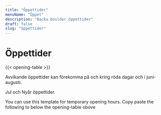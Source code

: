 ```yaml
---
title: "Öppettider"
menuName: "Öppet"
description: "Backa boulder öppettider"
draft: false
slug: "öppettider"
---
```


# Öppettider

{{< opening-table >}}

Avvikande öppettider kan förekomma på och kring röda dagar och i juni-augusti.

Jul och Nyår öppettider.

You can use this template for temporary opening hours.
Copy paste the following to below the opening-table obove 





